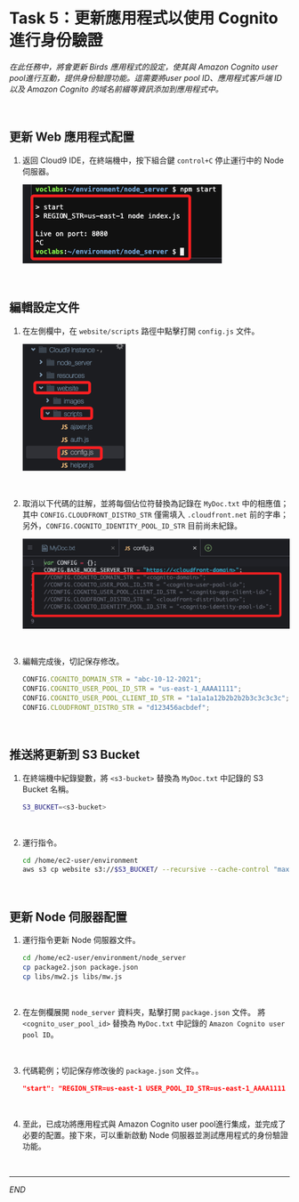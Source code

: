 # Task 5：更新應用程式以使用 Cognito 進行身份驗證

_在此任務中，將會更新 Birds 應用程式的設定，使其與 Amazon Cognito user pool進行互動，提供身份驗證功能。這需要將user pool ID、應用程式客戶端 ID 以及 Amazon Cognito 的域名前綴等資訊添加到應用程式中。_

<br>

## 更新 Web 應用程式配置

1. 返回 Cloud9 IDE，在終端機中，按下組合鍵 `control+C` 停止運行中的 Node 伺服器。

    ![](images/img_52.png)

<br>

## 編輯設定文件

1. 在左側欄中，在 `website/scripts` 路徑中點擊打開 `config.js` 文件。

    ![](images/img_53.png)

<br>

2. 取消以下代碼的註解，並將每個佔位符替換為記錄在 `MyDoc.txt` 中的相應值；其中 `CONFIG.CLOUDFRONT_DISTRO_STR` 僅需填入 `.cloudfront.net` 前的字串；另外，`CONFIG.COGNITO_IDENTITY_POOL_ID_STR` 目前尚未紀錄。

    ![](images/img_54.png)

<br>

3. 編輯完成後，切記保存修改。

    ```javascript
    CONFIG.COGNITO_DOMAIN_STR = "abc-10-12-2021";
    CONFIG.COGNITO_USER_POOL_ID_STR = "us-east-1_AAAA1111";
    CONFIG.COGNITO_USER_POOL_CLIENT_ID_STR = "1a1a1a12b2b2b2b3c3c3c3c";
    CONFIG.CLOUDFRONT_DISTRO_STR = "d123456acbdef";
    ```

<br>

## 推送將更新到 S3 Bucket

1. 在終端機中紀錄變數，將 `<s3-bucket>` 替換為 `MyDoc.txt` 中記錄的 S3 Bucket 名稱。

    ```bash
    S3_BUCKET=<s3-bucket>
    ```

<br>

2. 運行指令。

    ```bash
    cd /home/ec2-user/environment
    aws s3 cp website s3://$S3_BUCKET/ --recursive --cache-control "max-age=0"
    ```

<br>

## 更新 Node 伺服器配置

1. 運行指令更新 Node 伺服器文件。

    ```bash
    cd /home/ec2-user/environment/node_server
    cp package2.json package.json
    cp libs/mw2.js libs/mw.js
    ```

<br>

2. 在左側欄展開 `node_server` 資料夾，點擊打開 `package.json` 文件。
將 `<cognito_user_pool_id>` 替換為 `MyDoc.txt` 中記錄的 `Amazon Cognito user pool ID`。

<br>

3. 代碼範例；切記保存修改後的 `package.json` 文件。。

    ```json
    "start": "REGION_STR=us-east-1 USER_POOL_ID_STR=us-east-1_AAAA1111 node index.js"
    ```

<br>

4. 至此，已成功將應用程式與 Amazon Cognito user pool進行集成，並完成了必要的配置。接下來，可以重新啟動 Node 伺服器並測試應用程式的身份驗證功能。

<br>

___

_END_